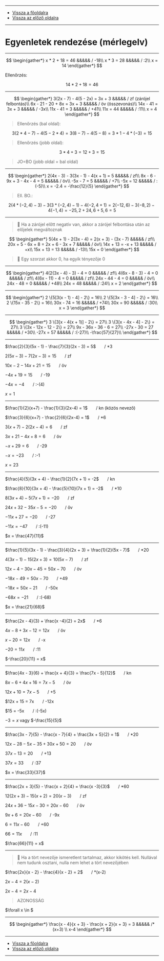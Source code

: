 
---

- [Vissza a főoldalra](../../../../README.md)
- [Vissza az előző oldalra](../matematika.md)

---

# Egyenletek rendezése (mérlegelv)

---

$$
\begin{gather*}
x * 2 + 18 = 46 &&&&& / -18\\
x * 3 = 28 &&&&& / :2\\
x = 14
\end{gather*}
$$

Ellenőrzés:

$$
14 * 2 + 18 = 46
$$

---

$$
\begin{gather*}
3(2x - 7) - 4(5 - 2x) = 3x + 3 &&&&& / zf (zárójel felbontás)\\
6x - 21 - 20 + 8x = 3x + 3 &&&&& / öv (összevonás)\\
14x - 41 = 3x + 3 &&&&& / -3x\\
11x - 41 = 3 &&&&& / +41\\
11x = 44 &&&&& / :11\\
x = 4
\end{gather*}
$$

> Ellenőrzés (bal oldal):

$$
3(2 * 4 - 7) - 4(5 - 2 * 4) = 3(8 - 7) - 4(5 - 8) = 3 * 1 - 4 * (-3) = 15
$$

> Ellenőrzés (jobb oldal):

$$
3 * 4 + 3 = 12 + 3 = 15
$$

> JO=BO (jobb oldal = bal oldal)

---

$$
\begin{gather*}
2(4x - 3) - 3(3x - 1) - 4(x + 1) = 5 &&&&& / zf\\
8x - 6 - 9x + 3 - 4x - 4 = 5 &&&&& / öv\\
-5x - 7 = 5 &&&&& / +7\\
-5x = 12 &&&&& / :(-5)\\
x = -2.4 = -\frac{12}{5}
\end{gather*}
$$

> Ell. BO.:

$$
2(4 * (-2,4) - 3) - 3(3 * (-2,4) - 1) - 4(-2,4 + 1) = 2(-12,6) - 3(-8,2) - 4(-1,4) = -25,2 + 24,6 + 5,6 = 5
$$

---

> :memo: Ha a zárójel előtt negatív van, akkor a zárójel felbontása után az előjelek megváltoznak

$$
\begin{gather*}
5(4x + 1) - 2(3x - 4) = 2(x + 3) - (3x - 7) &&&&& / zf\\
20x + 5 - 6x + 8 = 2x + 6 - 3x + 7 &&&&& / öv\\
14x + 13 = -x + 13 &&&&& / +x\\
15x + 13 = 13 &&&&& / -13\\
15x = 0
\end{gather*}
$$

> :memo: Egy szorzat akkor 0, ha egyik tényezője 0

---

$$
\begin{gather*}
4(2(3x - 4) - 3) - 4 = 0 &&&&& / zf\\
4(6x - 8 - 3) - 4 = 0 &&&&& / zf\\
4(6x - 11) - 4 = 0 &&&&& / zf\\
24x - 44 - 4 = 0 &&&&& / öv\\
24x - 48 = 0 &&&&& / +48\\
24x = 48 &&&&& / :24\\
x = 2
\end{gather*}
$$

---

$$
\begin{gather*}
2 \{5[3(x - 1) - 4] - 2\} = 16\\
2 \{5[3x - 3 - 4] - 2\} = 16\\
2 \{15x - 35 - 2\} = 16\\
30x - 74 = 16 &&&&& / +74\\
30x = 90 &&&&& / :30\\
x = 3
\end{gather*}
$$

---

$$
\begin{gather*}
3 \{3[x - 4(x + 1)] - 2\} = 27\\
3 \{3[x - 4x - 4] - 2\} = 27\\
3 \{3x - 12x - 12 - 2\} = 27\\
9x - 36x - 36 - 6 = 27\\
-27x - 30 = 27 &&&&& / +30\\
-27x = 57 &&&&& / :(-27)\\
-\frac{57}{27}\\
\end{gather*}
$$

---

$\frac{2}{3}(5x - 1) - \frac{7}{3}(2x - 3) = 5$&nbsp;&nbsp;&nbsp;&nbsp;&nbsp;&nbsp; / *3

$2(5x - 3) - 7(2x - 3) = 15$&nbsp;&nbsp;&nbsp;&nbsp;&nbsp;&nbsp; / zf

$10x-2-14x+21 = 15$&nbsp;&nbsp;&nbsp;&nbsp;&nbsp;&nbsp; / öv

$-4x+19 = 15$&nbsp;&nbsp;&nbsp;&nbsp;&nbsp;&nbsp; / -19

$-4x = -4$&nbsp;&nbsp;&nbsp;&nbsp;&nbsp;&nbsp; / :-(4)

$x = 1$

---

$\frac{1}{2}(x+7) - \frac{1}{3}(2x-4) = 1$&nbsp;&nbsp;&nbsp;&nbsp;&nbsp;&nbsp; / kn (közös nevező)

$\frac{3}{6}(x+7) - \frac{2}{6}(2x-4) = 1$&nbsp;&nbsp;&nbsp;&nbsp;&nbsp;&nbsp; / *6

$3(x+7)-2(2x-4) = 6$&nbsp;&nbsp;&nbsp;&nbsp;&nbsp;&nbsp; / zf

$3x+21-4x+8 = 6$&nbsp;&nbsp;&nbsp;&nbsp;&nbsp;&nbsp; / öv

$-x+29 = 6$&nbsp;&nbsp;&nbsp;&nbsp;&nbsp;&nbsp; / -29

$-x = -23$&nbsp;&nbsp;&nbsp;&nbsp;&nbsp;&nbsp; / :-1

$x = 23$

---

$\frac{4}{5}(3x + 4) - \frac{1}{2}(7x + 1) = -2$&nbsp;&nbsp;&nbsp;&nbsp;&nbsp;&nbsp; / kn

$\frac{8}{10}(3x + 4) - \frac{5}{10}(7x + 1) = -2$&nbsp;&nbsp;&nbsp;&nbsp;&nbsp;&nbsp; / *10

$8(3x+4)-5(7x+1) = -20$&nbsp;&nbsp;&nbsp;&nbsp;&nbsp;&nbsp; / zf

$24x+32-35x-5 = -20$&nbsp;&nbsp;&nbsp;&nbsp;&nbsp;&nbsp; / őv

$-11x+27 = -20$&nbsp;&nbsp;&nbsp;&nbsp;&nbsp;&nbsp; / -27

$-11x = -47$&nbsp;&nbsp;&nbsp;&nbsp;&nbsp;&nbsp; / :(-11)

$x = \frac{47}{11}$

---

$\frac{1}{5}(3x - 1) - \frac{3}{4}(2x + 3) = \frac{1}{2}(5x - 7)$&nbsp;&nbsp;&nbsp;&nbsp;&nbsp;&nbsp; / *20

$4(3x-1)-15(2x+3) = 10(5x-7)$&nbsp;&nbsp;&nbsp;&nbsp;&nbsp;&nbsp; / zf

$12x-4-30x-45 = 50x-70$&nbsp;&nbsp;&nbsp;&nbsp;&nbsp;&nbsp; / öv

$-18x-49 = 50x-70$&nbsp;&nbsp;&nbsp;&nbsp;&nbsp;&nbsp; / +49

$-18x = 50x-21$&nbsp;&nbsp;&nbsp;&nbsp;&nbsp;&nbsp; / -50x

$-68x = -21$&nbsp;&nbsp;&nbsp;&nbsp;&nbsp;&nbsp; / :(-68)

$x = \frac{21}{68}$

---

$\frac{2x - 4}{3} + \frac{x -4}{2} = 2x$&nbsp;&nbsp;&nbsp;&nbsp;&nbsp;&nbsp; / *6

$4x-8+3x-12 = 12x$&nbsp;&nbsp;&nbsp;&nbsp;&nbsp;&nbsp; / öv

$x-20 = 12x$&nbsp;&nbsp;&nbsp;&nbsp;&nbsp;&nbsp; / -x

$-20 = 11x$&nbsp;&nbsp;&nbsp;&nbsp;&nbsp;&nbsp; / :11

$-\frac{20}{11} = x$

---

$\frac{4x - 3}{6} + \frac{x + 4}{3} = \frac{7x - 5}{12}$&nbsp;&nbsp;&nbsp;&nbsp;&nbsp;&nbsp; / kn

$8x -6 + 4x + 16 = 7x - 5$&nbsp;&nbsp;&nbsp;&nbsp;&nbsp;&nbsp; / öv

$12x + 10 = 7x - 5$&nbsp;&nbsp;&nbsp;&nbsp;&nbsp;&nbsp; / +5

$12x + 15 = 7x&nbsp;&nbsp;&nbsp;&nbsp;&nbsp;&nbsp; / -12x

$15 = -5x&nbsp;&nbsp;&nbsp;&nbsp;&nbsp;&nbsp; / :(-5x)

$-3 = x$ vagy $-\frac{15}{5}$

---

$\frac{3x - 7}{5} - \frac{x - 7}{4} + \frac{3x + 5}{2} = 1$&nbsp;&nbsp;&nbsp;&nbsp;&nbsp;&nbsp; / *20

$12x - 28 -5x -35 + 30x + 50 = 20$&nbsp;&nbsp;&nbsp;&nbsp;&nbsp;&nbsp; / öv

$37x - 13 = 20$&nbsp;&nbsp;&nbsp;&nbsp;&nbsp;&nbsp; / +13

$37x = 33$&nbsp;&nbsp;&nbsp;&nbsp;&nbsp;&nbsp; / :37

$x = \frac{33}{37}$

---

$\frac{2x + 3}{5} - \frac{x + 2}{4} = \frac{x -3}{3}$&nbsp;&nbsp;&nbsp;&nbsp;&nbsp;&nbsp; / *60

$12(2x + 3) - 15(x + 2) = 20(x - 3)$&nbsp;&nbsp;&nbsp;&nbsp;&nbsp;&nbsp; / zf

$24x + 36 - 15x - 30 = 20x - 60$&nbsp;&nbsp;&nbsp;&nbsp;&nbsp;&nbsp; / öv

$9x + 6 = 20x - 60$&nbsp;&nbsp;&nbsp;&nbsp;&nbsp;&nbsp; / -9x

$6 = 11x - 60$&nbsp;&nbsp;&nbsp;&nbsp;&nbsp;&nbsp; / +60

$66 = 11x$&nbsp;&nbsp;&nbsp;&nbsp;&nbsp;&nbsp; / :11

$\frac{66}{11} = x$

---

> :memo: Ha a tört nevezője ismeretlent tartalmaz, akkor kikötés kell. Nullával nem tudunk osztani, nulla nem lehet a tört nevezőjében

$\frac{2x}{x - 2} - \frac{4}{x - 2} = 2$&nbsp;&nbsp;&nbsp;&nbsp;&nbsp;&nbsp; / *(x-2)

$2x - 4 = 2(x-2)$

$2x - 4 = 2x - 4$

> AZONOSSÁG

$\forall x \in $

---

$$
\begin{gather*}
\frac{x - 4}{x + 3} - \frac{x + 2}{x + 3} = 3 &&&&& /*(x+3) \\
x-4
\end{gather*}
$$

<!--

> :memo: Törtvonal zárójelet helyettesít

$\frac{x -4}{x + 3} - \frac{x + 2}{x + 3} = 3$&nbsp;&nbsp;&nbsp;&nbsp;&nbsp;&nbsp; / (x+3)

$x - 4 - x + 2 = 3(x + 3)$&nbsp;&nbsp;&nbsp;&nbsp;&nbsp;&nbsp; / zf

$x - 4 - x + 2 = 3x + 9$&nbsp;&nbsp;&nbsp;&nbsp;&nbsp;&nbsp; / öv

$- 2 = 3x + 9$&nbsp;&nbsp;&nbsp;&nbsp;&nbsp;&nbsp; / -9

$2x = 3x + 11$

-->

---

- [Vissza a főoldalra](../../../../README.md)
- [Vissza az előző oldalra](../matematika.md)

---